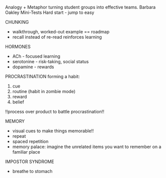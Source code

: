 
Analogy + Metaphor
turning student groups into effective teams. Barbara Oakley
Mini-Tests
Hard start - jump to easy

CHUNKING
- walkthrough, worked-out example == roadmap
- recall instead of re-read reinforces learning

HORMONES
- ACh - focused learning
- serotonine - risk-taking, social status
- dopamine - rewards

PROCRASTINATION
forming a habit:
1. cue
2. routine (habit in zombie mode)
3. reward
4. belief

!!process over product to battle procrastination!!

MEMORY
- visual cues to make things memorable!!
- repeat
- spaced repetition
- memory palace: imagine the unrelated items you want to remember on a familiar place

IMPOSTOR SYNDROME
- breathe to stomach
